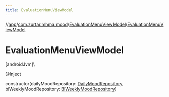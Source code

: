 ```yaml
---
title: EvaluationMenuViewModel
---
```

//[app](../../../index.html)/[com.zurtar.mhma.mood](../index.html)/[EvaluationMenuViewModel](index.html)/[EvaluationMenuViewModel](-evaluation-menu-view-model.html)



# EvaluationMenuViewModel



[androidJvm]\




@Inject



constructor(dailyMoodRepository: [DailyMoodRepository](../../com.zurtar.mhma.data/-daily-mood-repository/index.html), biWeeklyMoodRepository: [BiWeeklyMoodRepository](../../com.zurtar.mhma.data/-bi-weekly-mood-repository/index.html))



